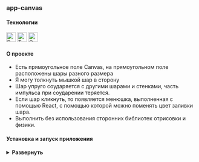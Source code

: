 ### app-canvas

#### Технологии

<div>
  <img height='25px' src="https://img.shields.io/badge/React-20232A??style=plastic&logo=react&logoColor=61DAFB" alt="React.">
  <img height='25px' src="https://img.shields.io/badge/TypeScript-20232A??style=plastic&logo=typescript&logoColor=3178C6" alt="TypeScript.">
  <img height='25px' src="https://img.shields.io/badge/Canvas-20232A??style=plastic" alt="Canvas.">
</div>

#### О проекте

- Есть прямоугольное поле Canvas, на прямоугольном поле расположены шары разного размера
- Я могу толкнуть мышкой шар в сторону
- Шар упруго соударяется с другими шарами и стенками, часть импульса при соударении теряется.
- Если шар кликнуть, то появляется менюшка, выполненная с помощью React, с помощью которой можно поменять цвет заливки шара.
- Выполнить без использования сторонних библиотек отрисовки и физики.

#### Установка и запуск приложения

<details><summary><b>Развернуть</b></summary>

Клонировать репозиторий:

    git clone https://github.com/Mariyazakharova73/app-canvas.git

Установить зависимости:

    npm install

Запустить проект:

    npm start

</details>
